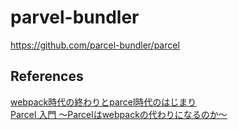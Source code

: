 # parvel-bundler
https://github.com/parcel-bundler/parcel

## References
[webpack時代の終わりとparcel時代のはじまり](https://qiita.com/bitrinjani/items/b08876e0a2618745f54a)  
[Parcel 入門 ～Parcelはwebpackの代わりになるのか～](https://qiita.com/soarflat/items/3e43368b2d767c730781)
